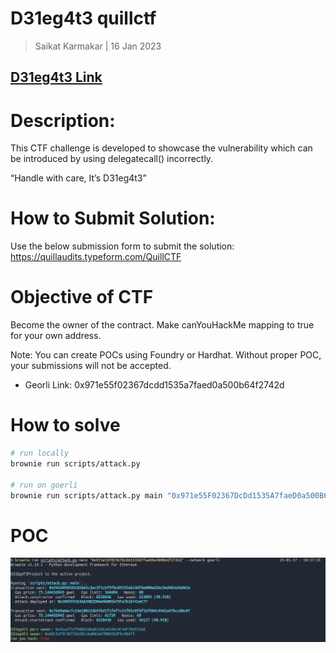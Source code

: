 # D31eg4t3 quillctf

> Saikat Karmakar | 16 Jan 2023

## [D31eg4t3 Link](https://quillctf.super.site/challenges/quillctf-challenges/d31eg4t3)

# Description:

This CTF challenge is developed to showcase the vulnerability which can be introduced by using delegatecall() incorrectly.

“Handle with care, It’s D31eg4t3”

# How to Submit Solution:

Use the below submission form to submit the solution:
https://quillaudits.typeform.com/QuillCTF

# Objective of CTF

Become the owner of the contract.
Make canYouHackMe mapping to true for your own
address.

Note: You can create POCs using Foundry or Hardhat. Without proper POC, your submissions will not be accepted.

- Georli Link: 0x971e55f02367dcdd1535a7faed0a500b64f2742d

# How to solve

```bash
# run locally
brownie run scripts/attack.py

# run on goerli
brownie run scripts/attack.py main "0x971e55F02367DcDd1535A7faeD0a500B64f2742d" --network goerli
```

# POC

![](poc.png)
